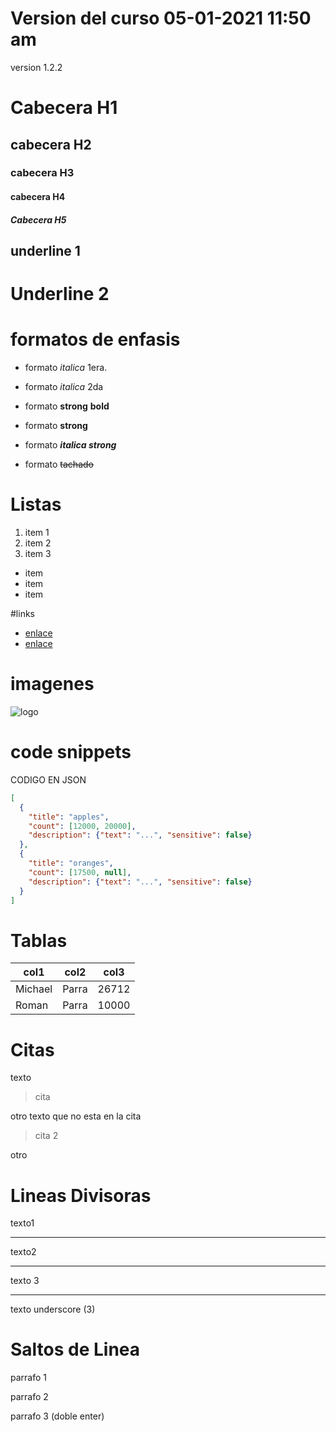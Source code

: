 # Version del curso 05-01-2021 11:50 am
version 1.2.2
# Cabecera H1
## cabecera H2
### cabecera H3
#### cabecera H4
##### Cabecera H5

underline 1
------------
Underline 2
===========

# formatos de enfasis

- formato *italica* 1era.
- formato _italica_ 2da

- formato **strong** **bold**
- formato __strong__ 

- formato ***italica strong***
- formato ~~tachado~~

# Listas

1. item 1
2. item 2
3. item 3
- item
- item
- item




#links
- [enlace](http:www.//google.com)
- [enlace](index.html)

# imagenes
![logo](https://github.githubassets.com/images/modules/logos_page/Octocat.png)

# code snippets
CODIGO EN JSON
```JSON
[
  {
    "title": "apples",
    "count": [12000, 20000],
    "description": {"text": "...", "sensitive": false}
  },
  {
    "title": "oranges",
    "count": [17500, null],
    "description": {"text": "...", "sensitive": false}
  }
]
```
# Tablas

| col1 | col2 | col3 | 
| ---- | ---- | ---- |
| Michael | Parra | 26712 |
| Roman | Parra | 10000 |

# Citas
texto
>cita

otro texto que no esta en la cita
>cita 2

otro

# Lineas Divisoras
texto1 

--- 
texto2

***
texto 3

___
texto underscore (3)

# Saltos de Linea

parrafo 1 

parrafo 2 

parrafo 3 (doble enter)
